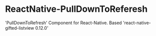 # ReactNative-PullDownToReferesh
'PullDownToRefresh' Component for React-Native. Based 'react-native-gifted-listview 0.12.0'
